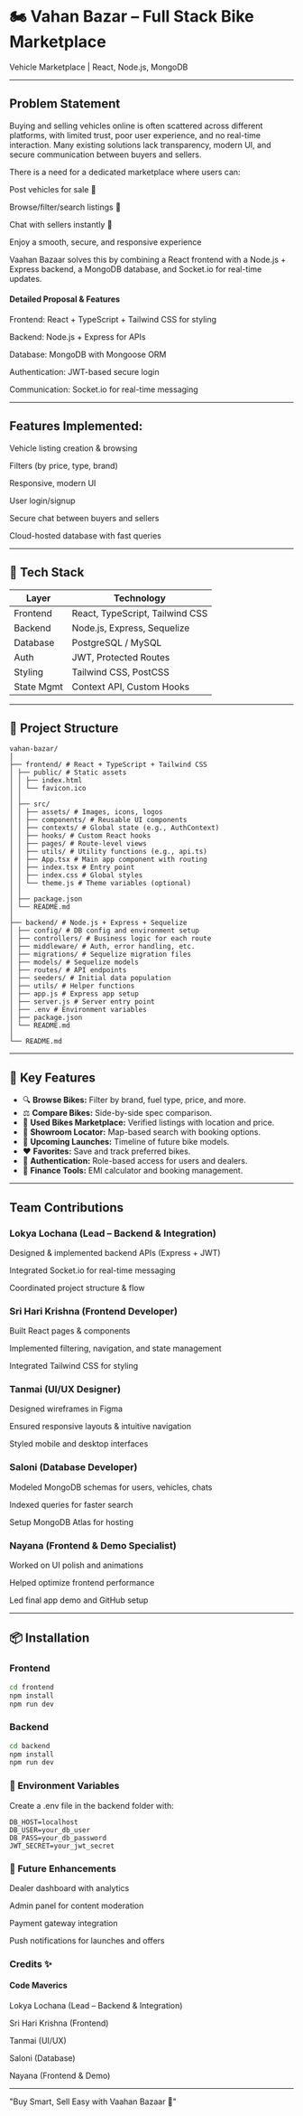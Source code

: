 # 🏍️ Vahan Bazar – Full Stack Bike Marketplace
Vehicle Marketplace | React, Node.js, MongoDB

---

## Problem Statement

Buying and selling vehicles online is often scattered across different platforms, with limited trust, poor user experience, and no real-time interaction. Many existing solutions lack transparency, modern UI, and secure communication between buyers and sellers.

There is a need for a dedicated marketplace where users can:

Post vehicles for sale 📝

Browse/filter/search listings 🔎

Chat with sellers instantly 💬

Enjoy a smooth, secure, and responsive experience

Vaahan Bazaar solves this by combining a React frontend with a Node.js + Express backend, a MongoDB database, and Socket.io for real-time updates.

#### Detailed Proposal & Features

Frontend: React + TypeScript + Tailwind CSS for styling

Backend: Node.js + Express for APIs

Database: MongoDB with Mongoose ORM

Authentication: JWT-based secure login

Communication: Socket.io for real-time messaging

---

## Features Implemented:

Vehicle listing creation & browsing

Filters (by price, type, brand)

Responsive, modern UI

User login/signup

Secure chat between buyers and sellers

Cloud-hosted database with fast queries

---

## 🚀 Tech Stack

| Layer       | Technology                        |
|------------|----------------------------------|
| Frontend   | React, TypeScript, Tailwind CSS  |
| Backend    | Node.js, Express, Sequelize       |
| Database   | PostgreSQL / MySQL               |
| Auth       | JWT, Protected Routes             |
| Styling    | Tailwind CSS, PostCSS             |
| State Mgmt | Context API, Custom Hooks         |

---

## 🧱 Project Structure
```
vahan-bazar/
│
├── frontend/ # React + TypeScript + Tailwind CSS
│ ├── public/ # Static assets
│ │ ├── index.html
│ │ └── favicon.ico
│ │
│ ├── src/
│ │ ├── assets/ # Images, icons, logos
│ │ ├── components/ # Reusable UI components
│ │ ├── contexts/ # Global state (e.g., AuthContext)
│ │ ├── hooks/ # Custom React hooks
│ │ ├── pages/ # Route-level views
│ │ ├── utils/ # Utility functions (e.g., api.ts)
│ │ ├── App.tsx # Main app component with routing
│ │ ├── index.tsx # Entry point
│ │ ├── index.css # Global styles
│ │ └── theme.js # Theme variables (optional)
│ │
│ ├── package.json
│ └── README.md
│
├── backend/ # Node.js + Express + Sequelize
│ ├── config/ # DB config and environment setup
│ ├── controllers/ # Business logic for each route
│ ├── middleware/ # Auth, error handling, etc.
│ ├── migrations/ # Sequelize migration files
│ ├── models/ # Sequelize models
│ ├── routes/ # API endpoints
│ ├── seeders/ # Initial data population
│ ├── utils/ # Helper functions
│ ├── app.js # Express app setup
│ ├── server.js # Server entry point
│ ├── .env # Environment variables
│ ├── package.json
│ └── README.md
│
└── README.md
```
---

## 🌟 Key Features

- 🔍 **Browse Bikes:** Filter by brand, fuel type, price, and more.  
- ⚖️ **Compare Bikes:** Side-by-side spec comparison.  
- 🛵 **Used Bikes Marketplace:** Verified listings with location and price.  
- 🏢 **Showroom Locator:** Map-based search with booking options.  
- 📅 **Upcoming Launches:** Timeline of future bike models.  
- ❤️ **Favorites:** Save and track preferred bikes.  
- 🔐 **Authentication:** Role-based access for users and dealers.  
- 💸 **Finance Tools:** EMI calculator and booking management.  

---
## Team Contributions 

### Lokya Lochana (Lead – Backend & Integration)

Designed & implemented backend APIs (Express + JWT)

Integrated Socket.io for real-time messaging

Coordinated project structure & flow

### Sri Hari Krishna (Frontend Developer)

Built React pages & components

Implemented filtering, navigation, and state management

Integrated Tailwind CSS for styling

### Tanmai (UI/UX Designer)

Designed wireframes in Figma

Ensured responsive layouts & intuitive navigation

Styled mobile and desktop interfaces

### Saloni (Database Developer)

Modeled MongoDB schemas for users, vehicles, chats

Indexed queries for faster search

Setup MongoDB Atlas for hosting

### Nayana (Frontend & Demo Specialist)

Worked on UI polish and animations

Helped optimize frontend performance

Led final app demo and GitHub setup

---


## 📦 Installation

### Frontend
```bash
cd frontend
npm install
npm run dev
```
### Backend
```bash
cd backend
npm install
npm run dev
```

### 🔐 Environment Variables
Create a .env file in the backend folder with:
```
DB_HOST=localhost
DB_USER=your_db_user
DB_PASS=your_db_password
JWT_SECRET=your_jwt_secret
```

### 📌 Future Enhancements
Dealer dashboard with analytics

Admin panel for content moderation

Payment gateway integration

Push notifications for launches and offers

### Credits ✨

#### Code Maverics

Lokya Lochana (Lead – Backend & Integration)

Sri Hari Krishna (Frontend)

Tanmai (UI/UX)

Saloni (Database)

Nayana (Frontend & Demo)

---

"Buy Smart, Sell Easy with Vaahan Bazaar 🚗"
